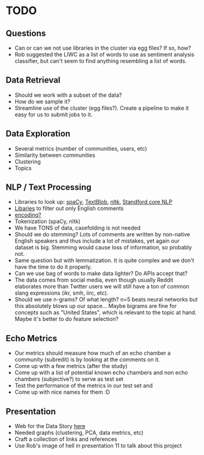 # TODO

## Questions

- Can or can we not use libraries in the cluster via egg files? If so, how?
- Rob suggested the LIWC as a list of words to use as sentiment analysis classifier, but can't seem to find anything resembling a list of words.

## Data Retrieval

- Should we work with a subset of the data?
- How do we sample it?
- Streamline use of the cluster (egg files?). Create a pipeline to make it easy for us to submit jobs to it.

## Data Exploration

- Several metrics (number of communities, users, etc)
- Similarity between communities
- Clustering
- Topics

## NLP / Text Processing

- Libraries to look up: [spaCy](https://spacy.io/), [TextBlob](https://textblob.readthedocs.io/en/dev/), [nltk](https://www.nltk.org/), [Standford core NLP](https://stanfordnlp.github.io/CoreNLP/)
- [Libaries](https://github.com/shuyo/language-detection) to filter out only English comments
- [encoding?](https://www.reddit.com/r/redditdev/comments/178mk1/praw_encoding_question/)
- Tokenization (spaCy, nltk)
- We have TONS of data, casefolding is not needed
- Should we do stemming? Lots of comments are written by non-native English speakers and thus include a lot of mistakes, yet again our dataset is big. Stemming would cause loss of information, so probably not.
- Same question but with lemmatization. It is quite complex and we don't have the time to do it properly.
- Can we use bag of words to make data lighter? Do APIs accept that?
- The data comes from social media, even though usually Reddit elaborates more than Twitter users we will still have a ton of common slang expressions (ikr, smh, iirc, etc).
- Should we use n-grams? Of what length? n=5 beats neural networks but this absolutely blows up our space... Maybe bigrams are fine for concepts such as "United States", which is relevant to the topic at hand. Maybe it's better to do feature selection?

## Echo Metrics

- Our metrics should measure how much of an echo chamber a community (subredit) is by looking at the comments on it.
- Come up with a few metrics (after the study)
- Come up with a list of potential known echo chambers and non echo chambers (subjective?) to serve as test set
- Test the performance of the metrics in our test set and
- Come up with nice names for them :D

## Presentation

- Web for the Data Story [here](https://project-echo-chamber.github.io/)
- Needed graphs (clustering, PCA, data metrics, etc)
- Craft a collection of links and references
- Use Rob's image of hell in presentation 11 to talk about this project
